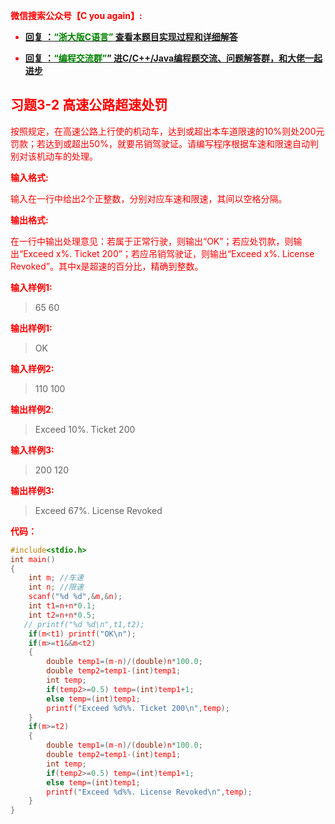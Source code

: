 
<font color='red'> **微信搜索公众号【C you again】:**

- [**回复 ：<font color='green'>“浙大版C语言”</font> 查看本题目实现过程和详细解答** ](  http://gzh.cyouagain.cn/) 
 
- [ **回复 ：<font color='green'>“编程交流群”</font>” 进C/C++/Java编程题交流、问题解答群，和大佬一起进步**  ](  http://cyouagain.cn/    ) 



## 习题3-2 高速公路超速处罚

按照规定，在高速公路上行使的机动车，达到或超出本车道限速的10%则处200元罚款；若达到或超出50%，就要吊销驾驶证。请编写程序根据车速和限速自动判别对该机动车的处理。

**输入格式:**

输入在一行中给出2个正整数，分别对应车速和限速，其间以空格分隔。

**输出格式:**

在一行中输出处理意见：若属于正常行驶，则输出“OK”；若应处罚款，则输出“Exceed x%. Ticket 200”；若应吊销驾驶证，则输出“Exceed x%. License Revoked”。其中x是超速的百分比，精确到整数。

**输入样例1:**

> 65 60

**输出样例1:**

> OK

**输入样例2:**

> 110 100

**输出样例2**:

> Exceed 10%. Ticket 200

**输入样例3:**

> 200 120

**输出样例3:**

> Exceed 67%. License Revoked

**代码：**

```c
#include<stdio.h>
int main()
{
    int m; //车速
    int n; //限速
    scanf("%d %d",&m,&n);
    int t1=n+n*0.1;
    int t2=n+n*0.5;
   // printf("%d %d\n",t1,t2);
    if(m<t1) printf("OK\n");
    if(m>=t1&&m<t2)
    {
        double temp1=(m-n)/(double)n*100.0;
        double temp2=temp1-(int)temp1;
        int temp;
        if(temp2>=0.5) temp=(int)temp1+1;
        else temp=(int)temp1;
        printf("Exceed %d%%. Ticket 200\n",temp);
    }
    if(m>=t2)
    {
        double temp1=(m-n)/(double)n*100.0;
        double temp2=temp1-(int)temp1;
        int temp;
        if(temp2>=0.5) temp=(int)temp1+1;
        else temp=(int)temp1;
        printf("Exceed %d%%. License Revoked\n",temp);
    }
}
```




